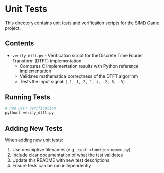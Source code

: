 # Unit Tests

This directory contains unit tests and verification scripts for the SIMD Game project.

## Contents

- `verify_dtft.py` - Verification script for the Discrete Time Fourier Transform (DTFT) implementation
  - Compares C implementation results with Python reference implementation
  - Validates mathematical correctness of the DTFT algorithm
  - Tests the input signal: `[-1, 1, 2, 1, 4, -2, 6, -8]`

## Running Tests

```bash
# Run DTFT verification
python3 verify_dtft.py
```

## Adding New Tests

When adding new unit tests:
1. Use descriptive filenames (e.g., `test_<function_name>.py`)
2. Include clear documentation of what the test validates
3. Update this README with new test descriptions
4. Ensure tests can be run independently 